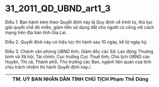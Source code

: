 # 31_2011_QD_UBND_art1_3

Điều 1. Ban hành kèm theo Quyết định này là Quy định về trình tự, thủ tục giải quyết chế độ miễn, giảm tiền sử dụng đất cho người có công với cách mạng trên địa bàn tỉnh Gia Lai.

Điều 2. Quyết định này có hiệu lực thi hành sau 10 ngày, kể từ ngày ký.

Điều 3. Chánh văn phòng UBND tỉnh; Giám đốc các Sở: Lao động Thương binh và Xã hội, Tài chính; Cục trưởng Cục Thuế tỉnh; Chủ tịch UBND các Huyện, Thị xã, Thành phố; Thủ trưởng các Ban, ngành liên quan của tỉnh chịu trách nhiệm thi hành Quyết định này./.

|  | TM. UỶ BAN NHÂN DÂN TỈNH CHỦ TỊCH Phạm Thế Dũng |
|---|---|